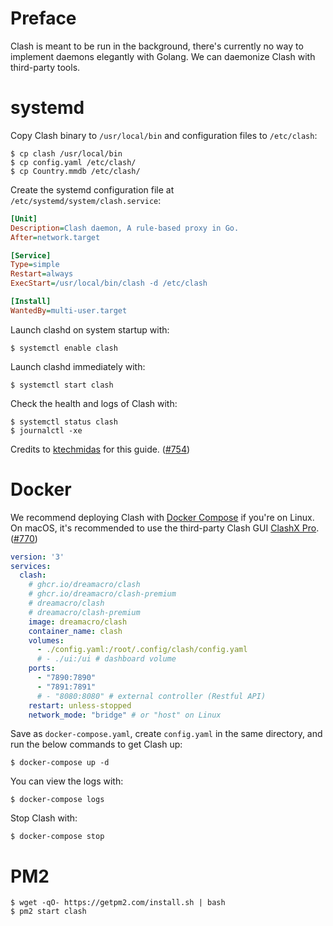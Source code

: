 # Preface
Clash is meant to be run in the background, there's currently no way to implement daemons elegantly with Golang. We can daemonize Clash with third-party tools.

# systemd
Copy Clash binary to `/usr/local/bin` and configuration files to `/etc/clash`:
```
$ cp clash /usr/local/bin
$ cp config.yaml /etc/clash/
$ cp Country.mmdb /etc/clash/
```

Create the systemd configuration file at `/etc/systemd/system/clash.service`:
```ini
[Unit]
Description=Clash daemon, A rule-based proxy in Go.
After=network.target

[Service]
Type=simple
Restart=always
ExecStart=/usr/local/bin/clash -d /etc/clash

[Install]
WantedBy=multi-user.target
```

Launch clashd on system startup with:
```
$ systemctl enable clash
```

Launch clashd immediately with:
```
$ systemctl start clash
```

Check the health and logs of Clash with:
```
$ systemctl status clash
$ journalctl -xe
```

Credits to [ktechmidas](https://github.com/ktechmidas) for this guide. ([#754](https://github.com/Dreamacro/clash/issues/754))

# Docker
We recommend deploying Clash with [Docker Compose](https://docs.docker.com/compose/) if you're on Linux. On macOS, it's recommended to use the third-party Clash GUI [ClashX Pro](https://install.appcenter.ms/users/clashx/apps/clashx-pro/distribution_groups/public). ([#770](https://github.com/Dreamacro/clash/issues/770#issuecomment-650951876))

```yaml
version: '3'
services:
  clash:
    # ghcr.io/dreamacro/clash
    # ghcr.io/dreamacro/clash-premium
    # dreamacro/clash
    # dreamacro/clash-premium
    image: dreamacro/clash
    container_name: clash
    volumes:
      - ./config.yaml:/root/.config/clash/config.yaml
      # - ./ui:/ui # dashboard volume
    ports:
      - "7890:7890"
      - "7891:7891"
      # - "8080:8080" # external controller (Restful API)
    restart: unless-stopped
    network_mode: "bridge" # or "host" on Linux
```

Save as `docker-compose.yaml`, create `config.yaml` in the same directory, and run the below commands to get Clash up:

```
$ docker-compose up -d
```
 
You can view the logs with:

```
$ docker-compose logs
```

Stop Clash with:

```
$ docker-compose stop
```

# PM2
```
$ wget -qO- https://getpm2.com/install.sh | bash
$ pm2 start clash
```
